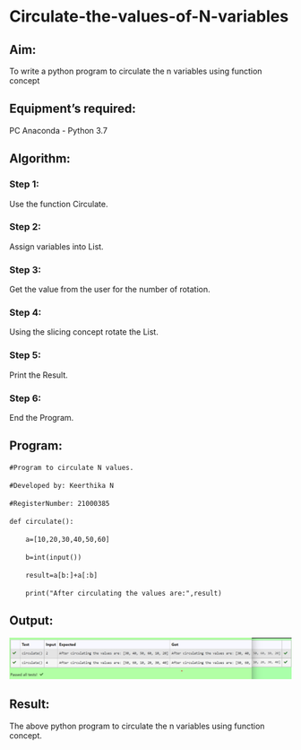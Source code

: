 # Circulate-the-values-of-N-variables

## Aim:
To write a python program to circulate the n variables using function concept

## Equipment’s required:
PC
Anaconda - Python 3.7

## Algorithm: 
### Step 1:
Use the function Circulate.
### Step 2: 
Assign variables into List.
### Step 3: 
Get the value from the user for the number of rotation.
### Step 4: 
Using the slicing concept rotate the List.
### Step 5:
Print the Result.
### Step 6:
End the Program.

## Program:
```
#Program to circulate N values.

#Developed by: Keerthika N

#RegisterNumber: 21000385

def circulate():

    a=[10,20,30,40,50,60]

    b=int(input()) 

    result=a[b:]+a[:b]
    
    print("After circulating the values are:",result)
```

## Output:
![OUTPUT](./Picture2.png)

## Result:
The above python program to circulate the n variables using function concept.